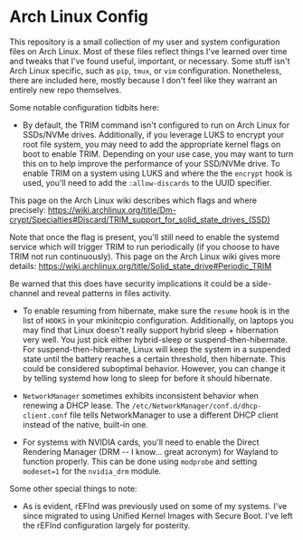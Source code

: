# Arch Linux Config

This repository is a small collection of my user and system configuration files on Arch Linux. Most of these files reflect things I've learned over time and tweaks that I've found useful, important, or necessary. Some stuff isn't Arch Linux specific, such as `pip`, `tmux`, or `vim` configuration. Nonetheless, there are included here, mostly because I don't feel like they warrant an entirely new repo themselves.

Some notable configuration tidbits here:

* By default, the TRIM command isn't configured to run on Arch Linux for SSDs/NVMe drives. 
Additionally, if you leverage LUKS to encrypt your root file system, you may need to add the appropriate kernel flags on boot to enable TRIM. Depending on your use case, you may want to turn this on to help improve the performance of your SSD/NVMe drive. To enable TRIM on a system using LUKS and where the the `encrypt` hook is used, you'll need to add the `:allow-discards` to the UUID specifier.

This page on the Arch Linux wiki describes which flags and where precisely:
https://wiki.archlinux.org/title/Dm-crypt/Specialties#Discard/TRIM_support_for_solid_state_drives_(SSD)

Note that once the flag is present, you'll still need to enable the systemd service which will trigger TRIM to run periodically (if you choose to have TRIM not run continuously). This page on the Arch Linux wiki gives more details:
https://wiki.archlinux.org/title/Solid_state_drive#Periodic_TRIM

Be warned that this does have security implications it could be a side-channel and reveal patterns in files activity.

* To enable resuming from hibernate, make sure the `resume` hook is in the list of `HOOKS` in your mkinitcpio configuration. Additionally, on laptops you may find that Linux doesn't really support hybrid sleep + hibernation very well. You just pick either hybrid-sleep or suspend-then-hibernate. For suspend-then-hibernate, Linux will keep the system in a suspended state until the battery reaches a certain threshold, then hibernate. This could be considered suboptimal behavior. However, you can change it by telling systemd how long to sleep for before it should hibernate.

* `NetworkManager` sometimes exhibits inconsistent behavior when renewing a DHCP lease. The `/etc/NetworkManager/conf.d/dhcp-client.conf` file tells NetworkManager to use a different DHCP client instead of the native, built-in one.

* For systems with NVIDIA cards, you'll need to enable the Direct Rendering Manager (DRM -- I know... great acronym) for Wayland to function properly. This can be done using `modprobe` and setting `modeset=1` for the `nvidia_drm` module.


Some other special things to note:

* As is evident, rEFInd was previously used on some of my systems. I've since migrated to using Unified Kernel Images with Secure Boot. I've left the rEFInd configuration largely for posterity.


